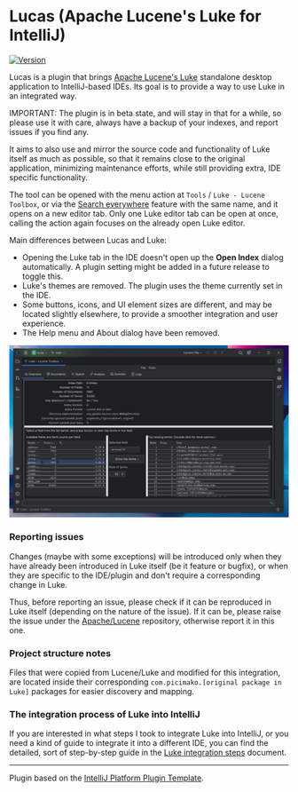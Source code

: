 # Lucas (Apache Lucene's Luke for IntelliJ)

[![Version](https://img.shields.io/jetbrains/plugin/v/24567-lucas.svg)](https://plugins.jetbrains.com/plugin/24567-lucas)

<!-- Plugin description -->
Lucas is a plugin that brings [Apache Lucene's Luke](https://github.com/apache/lucene/tree/main/lucene/luke) standalone desktop application to IntelliJ-based IDEs.
Its goal is to provide a way to use Luke in an integrated way.

IMPORTANT: The plugin is in beta state, and will stay in that for a while, so please use it with care, always have a backup of your indexes,
and report issues if you find any.

It aims to also use and mirror the source code and functionality of Luke itself as much as possible, so that
it remains close to the original application, minimizing maintenance efforts, while still providing extra, IDE specific functionality.

The tool can be opened with the menu action at `Tools` / `Luke - Lucene Toolbox`, or via the [Search everywhere](https://www.jetbrains.com/help/idea/searching-everywhere.html)
feature with the same name, and it opens on a new editor tab.
Only one Luke editor tab can be open at once, calling the action again focuses on the already open Luke editor.

Main differences between Lucas and Luke:
- Opening the Luke tab in the IDE doesn't open up the **Open Index** dialog automatically. A plugin setting might be added in a future release to toggle this.
- Luke's themes are removed. The plugin uses the theme currently set in the IDE.
- Some buttons, icons, and UI element sizes are different, and may be located slightly elsewhere, to provide a smoother integration and user experience.
- The Help menu and About dialog have been removed.

<!-- Plugin description end -->

![Lucas UI Overview tab](lucas_ui.png)

### Reporting issues

Changes (maybe with some exceptions) will be introduced only when they have already been introduced in Luke itself (be it feature or bugfix),
or when they are specific to the IDE/plugin and don't require a corresponding change in Luke.

Thus, before reporting an issue, please check if it can be reproduced in Luke itself (depending on the nature of the issue).
If it can be, please raise the issue under the [Apache/Lucene](https://github.com/apache/lucene) repository, otherwise report it in this one.

### Project structure notes

Files that were copied from Lucene/Luke and modified for this integration, are located inside their corresponding
`com.picimako.[original package in Luke]` packages for easier discovery and mapping.

### The integration process of Luke into IntelliJ

If you are interested in what steps I took to integrate Luke into IntelliJ, or you need a kind of guide to integrate it into a different IDE,
you can find the detailed, sort of step-by-step guide in the [Luke integration steps](/LUKE_INTEGRATION_STEPS.md) document.

---
Plugin based on the [IntelliJ Platform Plugin Template][template].

[template]: https://github.com/JetBrains/intellij-platform-plugin-template